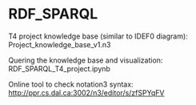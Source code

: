 # RDF_SPARQL
T4 project knowledge base (similar to IDEF0 diagram): Project_knowledge_base_v1.n3

Quering the knowledge base and visualization: RDF_SPARQL_T4_project.ipynb


Online tool to check notation3 syntax: http://ppr.cs.dal.ca:3002/n3/editor/s/zfSPYqFV
